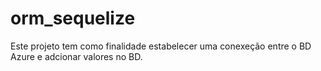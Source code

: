 # orm_sequelize

Este projeto tem como finalidade estabelecer uma conexeção entre o BD Azure e adcionar valores no BD.
